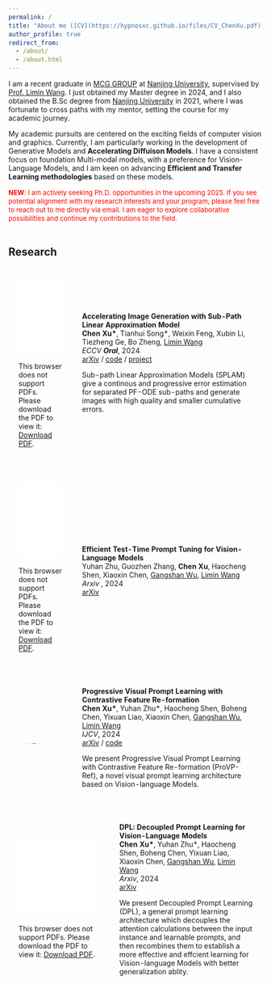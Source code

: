 ```yaml
---
permalink: /
title: "About me ([CV](https://hypnosxc.github.io/files/CV_ChenXu.pdf))"
author_profile: true
redirect_from: 
  - /about/
  - /about.html
---
```


I am a recent graduate in [MCG GROUP](https://mcg.nju.edu.cn/) at [Nanjing University](https://cs.nju.edu.cn/main.htm/), supervised by [Prof. Limin Wang](https://wanglimin.github.io/). I just obtained my Master degree in 2024, and I also obtained the B.Sc degree from [Nanjing University](https://cs.nju.edu.cn/main.htm/) in 2021, where I was fortunate to cross paths with my mentor, setting the course for my academic journey.

My academic pursuits are centered on the exciting fields of computer vision and graphics. Currently, I am particularly working in the development of Generative Models and **Accelerating Diffuison Models**. I have a consistent focus on foundation Multi-modal models, with a preference for Vision-Language Models, and I am keen on advancing **Efficient and Transfer Learning methodologies** based on these models.

<font size=2 color=red>**NEW**: I am actively seeking Ph.D. opportunities in the upcoming 2025. If you see potential alignment with my research interests and your program, please feel free to reach out to me directly via email. I am eager to explore collaborative possibilities and continue my contributions to the field.</font>
<br><br>

Research
-----

<table style="width:100%;border:0px;border-spacing:0px;border-collapse:separate;margin-right:auto;margin-left:auto;"><tbody>
      <td style="padding:20px;width:25%;vertical-align:middle">
        <div class="one"><div class="two" id='dmn_image'>
          <object data="../images/SPLAM.pdf" type="application/pdf" width="160px" height="40%">
          <embed src="../images/SPLAM.pdf" width="100%" height="40%">
          <p>This browser does not support PDFs. Please download the PDF to view it: <a href="../images/SPLAM.pdf">Download PDF</a>.</p>
          </embed>
          </object>
      </td>
      <td style="padding:20px;width:75%;vertical-align:middle">
        <strong>Accelerating Image Generation with Sub-Path Linear Approximation Model
        </strong>
        <br>
        <strong>Chen Xu*</strong>, Tianhui Song*, Weixin Feng, Xubin Li, Tiezheng Ge, Bo Zheng, <a href="https://wanglimin.github.io/">Limin Wang</a>
        <br>
        <em>ECCV <strong>Oral</strong></em>, 2024
        <br>
        <a href="https://arxiv.org/abs/2404.13903">arXiv</a > /
        <a href="https://github.com/MCG-NJU/SPLAM">code</a > /
        <a href="https://subpath-linear-approx-model.github.io/">project</a >
        <p>Sub-path Linear Approximation Models (SPLAM) give a continous and progressive error estimation for separated PF-ODE sub-paths and generate images with high quality and smaller cumulative errors.
        </p>
      </td>

<table style="width:100%;border:0px;border-spacing:0px;border-collapse:separate;margin-right:auto;margin-left:auto;"><tbody>
      <td style="padding:20px;width:25%;vertical-align:middle">
        <div class="one"><div class="two" id='dmn_image'>
          <object data="../images/TTPT.pdf" type="application/pdf" width="160px" height="40%">
            <embed src="../images/TTPT.pdf" width="100%" height="40%">
              <p>This browser does not support PDFs. Please download the PDF to view it: <a href="../images/TTPT.pdf">Download PDF</a>.</p>
            </embed>
          </object>
          </div></div>
      </td>
      <td style="padding:20px;width:75%;vertical-align:middle">
        <strong>Efficient Test-Time Prompt Tuning for Vision-Language Models
        </strong>
        <br>
        Yuhan Zhu, Guozhen Zhang, <strong>Chen Xu</strong>, Haocheng Shen, Xiaoxin Chen, <a href="https://mcg.nju.edu.cn/member/gswu/en/index.html">Gangshan Wu</a>, <a href="https://wanglimin.github.io/">Limin Wang</a>
        <br>
        <em>Arxiv </em>, 2024
        <br>
        <a href="https://arxiv.org/abs/2408.05775">arXiv</a >
      </td>

  <table style="width:100%;border:0px;border-spacing:0px;border-collapse:separate;margin-right:auto;margin-left:auto;"><tbody>
      <td style="padding:20px;width:25%;vertical-align:middle">
        <div class="one"><div class="two" id='dmn_image'>
                  <img src='images/ProVP.jpg' width="160" height="1"></div></div>
      </td>
      <td style="padding:20px;width:75%;vertical-align:middle">
        <strong>Progressive Visual Prompt Learning with Contrastive Feature Re-formation
        </strong>
        <br>
        <strong>Chen Xu*</strong>, Yuhan Zhu*, Haocheng Shen, Boheng Chen, Yixuan Liao, Xiaoxin Chen, <a href="https://mcg.nju.edu.cn/member/gswu/en/index.html">Gangshan Wu</a>, <a href="https://wanglimin.github.io/">Limin Wang</a>
        <br>
        <em>IJCV</em>, 2024
        <br>
        <a href="https://arxiv.org/abs/2304.08386">arXiv</a > /
        <a href="https://github.com/MCG-NJU/ProVP">code</a > 
        <p>We present Progressive Visual Prompt Learning with Contrastive Feature Re-formation (ProVP-Ref), a novel visual prompt learning architecture based on Vision-language Models.
        </p>
      </td>

  <table style="width:100%;border:0px;border-spacing:0px;border-collapse:separate;margin-right:auto;margin-left:auto;"><tbody>
      <td style="padding:20px;width:25%;vertical-align:middle">
        <div class="one"><div class="two" id='dmn_image'>
          <object data="../images/DPL.pdf" type="application/pdf" width="160px">
            <embed src="../images/DPL.pdf" width="160">
              <p>This browser does not support PDFs. Please download the PDF to view it: <a href="../images/DPL.pdf">Download PDF</a>.</p>
            </embed>
          </object>
          </div></div>
      </td>
      <td style="padding:20px;width:75%;vertical-align:middle">
        <strong>DPL: Decoupled Prompt Learning for Vision-Language Models
        </strong>
        <br>
        <strong>Chen Xu*</strong>, Yuhan Zhu*, Haocheng Shen, Boheng Chen, Yixuan Liao, Xiaoxin Chen, <a href="https://mcg.nju.edu.cn/member/gswu/en/index.html">Gangshan Wu</a>, <a href="https://wanglimin.github.io/">Limin Wang</a>
        <br>
        <em>Arxiv</em>, 2024
        <br>
        <a href="https://arxiv.org/abs/2308.10061">arXiv</a >
        <p>We present Decoupled Prompt Learning (DPL), a general prompt learning architecture which decouples the attention calculations between the input instance and learnable prompts, and then recombines them to establish a more effective and effcient learning for Vision-language Models with better generalization ablity.
        </p>
      </td>
